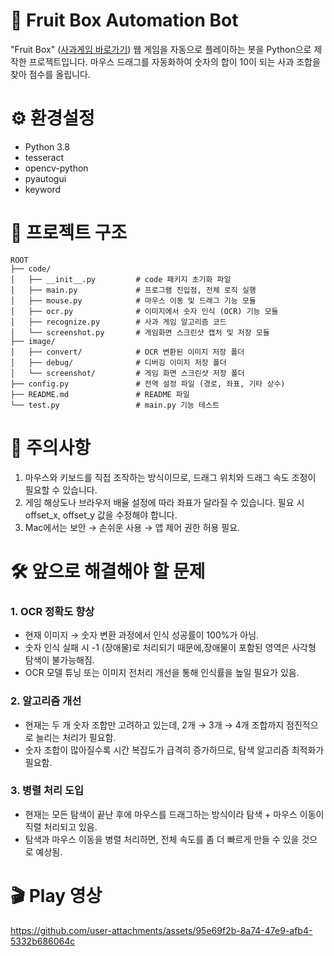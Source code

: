 # 🍎 Fruit Box Automation Bot
"Fruit Box" ([사과게임 바로가기](https://www.gamesaien.com/game/fruit_box_a/)) 웹 게임을 자동으로 플레이하는 봇을 Python으로 제작한 프로젝트입니다.
마우스 드래그를 자동화하여 숫자의 합이 10이 되는 사과 조합을 찾아 점수를 올립니다.

# ⚙️ 환경설정
- Python 3.8
- tesseract
- opencv-python
- pyautogui
- keyword

# 📂 프로젝트 구조
```
ROOT
├── code/
│   ├── __init__.py         # code 패키지 초기화 파일  
│   ├── main.py             # 프로그램 진입점, 전체 로직 실행
│   ├── mouse.py            # 마우스 이동 및 드래그 기능 모듈
│   ├── ocr.py              # 이미지에서 숫자 인식 (OCR) 기능 모듈
│   ├── recognize.py        # 사과 게임 알고리즘 코드
│   └── screenshot.py       # 게임화면 스크린샷 캡처 및 저장 모듈
├── image/
│   ├── convert/            # OCR 변환된 이미지 저장 폴더
│   ├── debug/              # 디버깅 이미지 저장 폴더
│   └── screenshot/         # 게임 화면 스크린샷 저장 폴더
├── config.py               # 전역 설정 파일 (경로, 좌표, 기타 상수)
├── README.md               # README 파일
└── test.py                 # main.py 기능 테스트
```

# 📌 주의사항
 1. 마우스와 키보드를 직접 조작하는 방식이므로, 드래그 위치와 드래그 속도 조정이 필요할 수 있습니다.
 2. 게임 해상도나 브라우저 배율 설정에 따라 좌표가 달라질 수 있습니다. 필요 시 offset_x, offset_y 값을 수정해야 합니다.
 3. Mac에서는 보안 → 손쉬운 사용 → 앱 제어 권한 허용 필요.

# 🛠 앞으로 해결해야 할 문제
### 1. OCR 정확도 향상
 - 현재 이미지 → 숫자 변환 과정에서 인식 성공률이 100%가 아님.
 - 숫자 인식 실패 시 -1 (장애물)로 처리되기 때문에,장애물이 포함된 영역은 사각형 탐색이 불가능해짐.
 - OCR 모델 튜닝 또는 이미지 전처리 개선을 통해 인식률을 높일 필요가 있음.
### 2. 알고리즘 개선
 - 현재는 두 개 숫자 조합만 고려하고 있는데, 2개 → 3개 → 4개 조합까지 점진적으로 늘리는 처리가 필요함.
 - 숫자 조합이 많아질수록 시간 복잡도가 급격히 증가하므로, 탐색 알고리즘 최적화가 필요함.
### 3. 병렬 처리 도입
 - 현재는 모든 탐색이 끝난 후에 마우스를 드래그하는 방식이라  탐색 + 마우스 이동이 직렬 처리되고 있음. 
 - 탐색과 마우스 이동을 병렬 처리하면, 전체 속도를 좀 더 빠르게 만들 수 있을 것으로 예상됨.

# 🎬 Play 영상
https://github.com/user-attachments/assets/95e69f2b-8a74-47e9-afb4-5332b686064c



